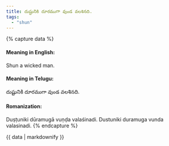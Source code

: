 ```yaml
---
title: దుష్టునికి దూరముగా వుండ వలశినది.
tags:
  - "shun"
---
```


{% capture data %}
#### Meaning in English:
Shun a wicked man.

#### Meaning in Telugu:
దుష్టునికి దూరముగా వుండ వలశినది.

#### Romanization:
Duṣṭuniki dūramugā vuṇḍa valaśinadi.
Dustuniki duramuga vunda valasinadi.
{% endcapture %}

{{ data | markdownify }}

